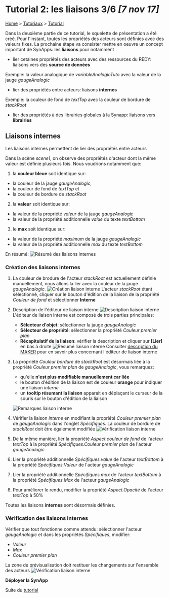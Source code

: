 # Tutorial 2: les liaisons **3/6** *[7 nov 17]*

[Home](../../sitemap.md) > [Tutoriaux](../index.md) > [Tutorial](index.md)

Dans la deuxième partie de ce tutorial, le squelette de présentation a été créé. Pour l'instant, toutes les propriétés des acteurs sont définies avec des valeurs fixes. La prochaine étape va consister mettre en oeuvre un concept important de SynApps: les **liaisons** pour notamment
* lier cetaines propriétés des acteurs avec des ressources du REDY: liaisons vers des **source de données**

Exemple: la valeur analogique de *variableAnalogicTuto* avec la valeur de la jauge *gaugeAnalogic*

* lier des propriétés entre acteurs: liaisons **internes**

Exemple: la couleur de fond de *textTop* avec la couleur de bordure de *stackRoot*

* lier des propriétés à des librairies globales à la Synapp: liaisons vers **librairies**

## Liaisons **internes**

Les liaisons internes permettent de lier des propriétés entre acteurs

Dans la scène *scene1*, on observe des propriétés d'acteur dont la même valeur est définie plusieurs fois. Nous voudrions notamment que:

1. la **couleur bleue** soit identique sur:
  * la couleur de la jauge *gaugeAnalogic*, 
  * la couleur de fond de *textTop* et
  * la couleur de bordure de *stackRoot*

2. la **valeur** soit identique sur:
  * la valeur de la propriété *valeur* de la jauge *gaugeAnalogic*
  * la valeur de la propriété additionnelle *value* du texte *textBottom*

3. le **max** soit identique sur:
  * la valeur de la propriété *maximum* de la jauge *gaugeAnalogic*
  * la valeur de la propriété additionnelle *max* du texte *textBottom*

En résumé:
![Résumé des liaisons internes](assets/bindingInternal.png)

### Création des liaisons **internes**

1. La couleur de brodure de l'acteur *stackRoot* est actuellement définie manuellement, nous allons la lier avec la couleur  de la jauge *gaugeAnalogic*.
![Création liaison interne](assets/editBindingInternal.png)
L'acteur *stackRoot* étant sélectionné, cliquer sur le bouton d'édition de la liaison de la propriété *Couleur de fond* et sélectionner **Interne**

2. Description de l'éditeur de liaison interne
![Description liaison interne](assets/bindingInternalEditDesc.png)
L'éditeur de liaison interne est composé de trois parties principales:
    * **Sélecteur d'objet**: sélectionner la jauge *gaugeAnalogic*
    * **Sélecteur de propriété**: sélectionner la propriété *Couleur premier plan*
    * **Récapitulatif de la liaison**: vérifier la description et cliquer sur **[Lier]** en bas à droite
![Résumé liaison interne](assets/bindingInternalEditSummary.png)
Consulter [description du MAKER](../../designer.md) pour en savoir plus concernant l'éditeur de liaison interne

3. La propriété *Couleur bordure* de *stackRoot* est désormais liée à la propriété *Couleur premier plan* de *gaugeAnalogic*, vous remarquez:
    * qu'elle **n'est plus modifiable manuellement car liée**
    * le bouton d'édition de la liaison est de couleur **orange** pour indiquer une liaison *interne*
    * un **tooltip résumant la liaison** apparait en déplaçant le curseur de la souris sur le bouton d'édition de la liaison
    
    ![Remarques liaison interne](assets/bindingInternalSummary.png)

4. Vérifier la liaison *interne* en modifiant la propriété *Couleur premier plan* de *gaugeAnalogic* dans l'onglet *Spécifiques*. La couleur de bordure de *stackRoot* doit être également modifiée
![Vérification liaison interne](assets/bindingInternalCheck.png)

5. De la même manière, lier la propriété *Aspect.couleur de fond* de l'acteur *textTop* à la propriété *Spécifiques.Couleur premier plan* de l'acteur *gaugeAnalogic*

6. Lier la propriété additionnelle *Spécifiques.value* de l'acteur *textBottom* à la propriété *Spécifiques.Valeur* de l'acteur *gaugeAnalogic*

7. Lier la propriété additionnelle *Spécifiques.max* de l'acteur *textBottom* à la propriété *Spécifiques.Max* de l'acteur *gaugeAnalogic*

8. Pour améliorer le rendu, modifier la propriété *Aspect.Opacité* de l'acteur *textTop* à 50%

Toutes les liaisons **internes** sont désormais définies.

### Vérification des liaisons **internes**

Vérifier que tout fonctionne comme attendu: sélectionner l'acteur *gaugeAnalogic* et dans les propriétés *Spécifiques*, modifier:
* *Valeur*
* *Max*
* *Couleur premier plan*

La zone de prévisualisation doit restituer les changements sur l'ensemble des acteurs
![Vérification liaison interne](assets/bindingInternalCheck3.png)

**Déployer la SynApp**

Suite du [tutorial](part4.md)
